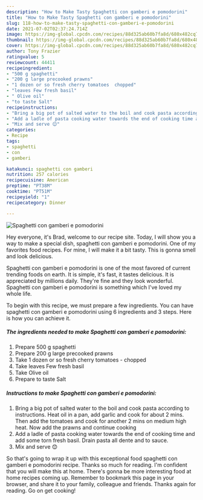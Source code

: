 ```yaml
---
description: "How to Make Tasty Spaghetti con gamberi e pomodorini"
title: "How to Make Tasty Spaghetti con gamberi e pomodorini"
slug: 118-how-to-make-tasty-spaghetti-con-gamberi-e-pomodorini
date: 2021-07-02T02:37:24.714Z
image: https://img-global.cpcdn.com/recipes/88d325ab60b7fa8d/680x482cq70/spaghetti-con-gamberi-e-pomodorini-recipe-main-photo.jpg
thumbnail: https://img-global.cpcdn.com/recipes/88d325ab60b7fa8d/680x482cq70/spaghetti-con-gamberi-e-pomodorini-recipe-main-photo.jpg
cover: https://img-global.cpcdn.com/recipes/88d325ab60b7fa8d/680x482cq70/spaghetti-con-gamberi-e-pomodorini-recipe-main-photo.jpg
author: Tony Frazier
ratingvalue: 5
reviewcount: 44411
recipeingredient:
- "500 g spaghetti"
- "200 g large precooked prawns"
- "1 dozen or so fresh cherry tomatoes  chopped"
- "leaves Few fresh basil"
- " Olive oil"
- "to taste Salt"
recipeinstructions:
- "Bring a big pot of salted water to the boil and cook pasta according to instructions. Heat oil in a pan, add garlic and cook for about 2 mins. Then add the tomatoes and cook for another 2 mins on medium high heat. Now add the prawns and continue cooking"
- "Add a ladle of pasta cooking water towards the end of cooking time and add some torn fresh basil. Drain pasta all dente and to sauce."
- "Mix and serve 😊"
categories:
- Recipe
tags:
- spaghetti
- con
- gamberi

katakunci: spaghetti con gamberi 
nutrition: 257 calories
recipecuisine: American
preptime: "PT38M"
cooktime: "PT51M"
recipeyield: "1"
recipecategory: Dinner

---
```



![Spaghetti con gamberi e pomodorini](https://img-global.cpcdn.com/recipes/88d325ab60b7fa8d/680x482cq70/spaghetti-con-gamberi-e-pomodorini-recipe-main-photo.jpg)

Hey everyone, it's Brad, welcome to our recipe site. Today, I will show you a way to make a special dish, spaghetti con gamberi e pomodorini. One of my favorites food recipes. For mine, I will make it a bit tasty. This is gonna smell and look delicious.

Spaghetti con gamberi e pomodorini is one of the most favored of current trending foods on earth. It is simple, it's fast, it tastes delicious. It is appreciated by millions daily. They're fine and they look wonderful. Spaghetti con gamberi e pomodorini is something which I've loved my whole life.




To begin with this recipe, we must prepare a few ingredients. You can have spaghetti con gamberi e pomodorini using 6 ingredients and 3 steps. Here is how you can achieve it.

<!--inarticleads1-->

##### The ingredients needed to make Spaghetti con gamberi e pomodorini:

1. Prepare 500 g spaghetti
1. Prepare 200 g large precooked prawns
1. Take 1 dozen or so fresh cherry tomatoes - chopped
1. Take leaves Few fresh basil
1. Take  Olive oil
1. Prepare to taste Salt




<!--inarticleads2-->

##### Instructions to make Spaghetti con gamberi e pomodorini:

1. Bring a big pot of salted water to the boil and cook pasta according to instructions. Heat oil in a pan, add garlic and cook for about 2 mins. Then add the tomatoes and cook for another 2 mins on medium high heat. Now add the prawns and continue cooking
1. Add a ladle of pasta cooking water towards the end of cooking time and add some torn fresh basil. Drain pasta all dente and to sauce.
1. Mix and serve 😊




So that's going to wrap it up with this exceptional food spaghetti con gamberi e pomodorini recipe. Thanks so much for reading. I'm confident that you will make this at home. There's gonna be more interesting food at home recipes coming up. Remember to bookmark this page in your browser, and share it to your family, colleague and friends. Thanks again for reading. Go on get cooking!
